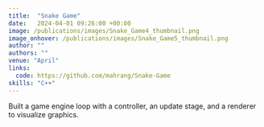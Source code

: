 ```yaml
---
title:  "Snake Game"
date:   2024-04-01 09:26:00 +00:00
image: /publications/images/Snake_Game4_thumbnail.png
image_onhover: /publications/images/Snake_Game5_thumbnail.png
author: ""
authors: ""
venue: "April"
links:
  code: https://github.com/mahrang/Snake-Game
skills: "C++"
---
```

Built a game engine loop with a controller, an update stage, and a renderer to visualize graphics.
